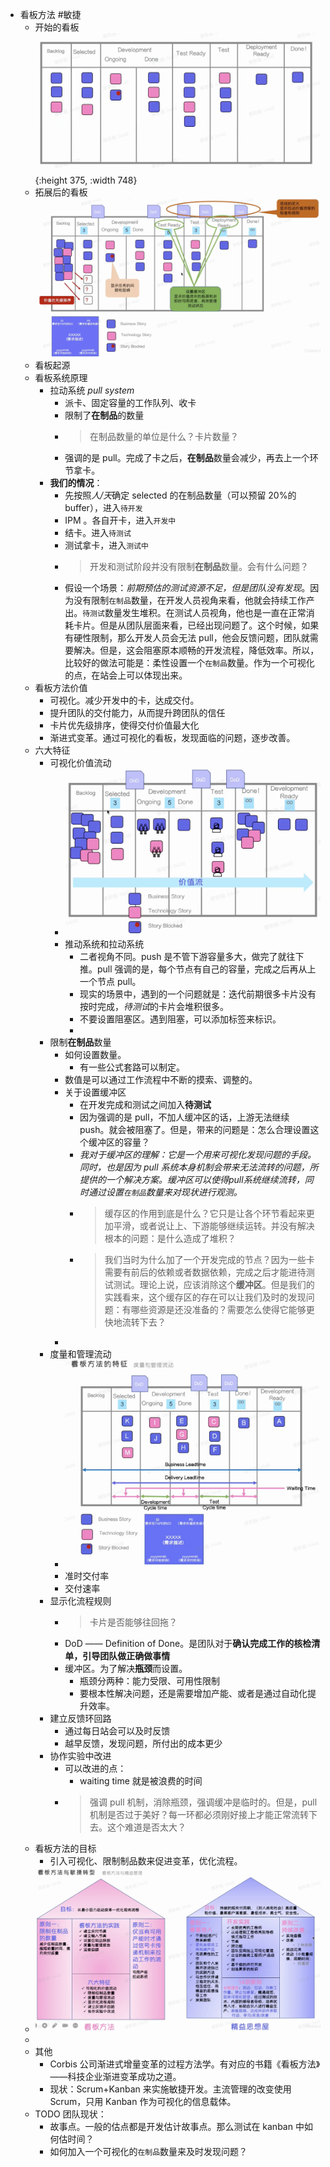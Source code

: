 - 看板方法 #敏捷
	- 开始的看板
	  ![](https://raw.githubusercontent.com/stillfox-lee/image/main/picgo/202307250925092.png){:height 375, :width 748}
	- 拓展后的看板
	  ![](https://raw.githubusercontent.com/stillfox-lee/image/main/picgo/202307250926763.png)
	- 看板起源
	- 看板系统原理
		- 拉动系统 *pull system*
			- 派卡、固定容量的工作队列、收卡
			- 限制了**在制品**的数量
			- > 在制品数量的单位是什么？卡片数量？
			- 强调的是 pull。完成了卡之后，**在制品**数量会减少，再去上一个环节拿卡。
		- **我们的情况**：
			- 先按照*人/天*确定 selected 的在制品数量（可以预留 20%的 buffer），进入`待开发`
			- IPM 。各自开卡，进入`开发中`
			- 结卡。进入`待测试`
			- 测试拿卡，进入`测试中`
			- > 开发和测试阶段并没有限制**在制品**数量。会有什么问题？
			- 假设一个场景：*前期预估的测试资源不足，但是团队没有发现*。因为没有限制`在制品`数量，在开发人员视角来看，他就会持续工作产出。`待测试`数量发生堆积。在测试人员视角，他也是一直在正常消耗卡片。但是从团队层面来看，已经出现问题了。这个时候，如果有硬性限制，那么开发人员会无法 pull，他会反馈问题，团队就需要解决。但是，这会阻塞原本顺畅的开发流程，降低效率。所以，比较好的做法可能是：柔性设置一个`在制品`数量。作为一个可视化的点，在站会上可以体现出来。
	- 看板方法价值
		- 可视化。减少开发中的卡，达成交付。
		- 提升团队的交付能力，从而提升跨团队的信任
		- 卡片优先级排序，使得交付价值最大化
		- 渐进式变革。通过可视化的看板，发现面临的问题，逐步改善。
	- 六大特征
		- 可视化价值流动
			- ![](https://raw.githubusercontent.com/stillfox-lee/image/main/picgo/202307190829552.png)
			- 推动系统和拉动系统
				- 二者视角不同。push 是不管下游容量多大，做完了就往下推。pull 强调的是，每个节点有自己的容量，完成之后再从上一个节点 pull。
				- 现实的场景中，遇到的一个问题就是：迭代前期很多卡片没有按时完成，*待测试*的卡片会堆积很多。
				- 不要设置阻塞区。遇到阻塞，可以添加标签来标识。
				-
		- 限制**在制品**数量
			- 如何设置数量。
				- 有一些公式套路可以制定。
			- 数值是可以通过工作流程中不断的摸索、调整的。
			- 关于设置缓冲区
				- 在开发完成和测试之间加入**待测试**
				- 因为强调的是 pull，不加人缓冲区的话，上游无法继续 push。就会被阻塞了。但是，带来的问题是：怎么合理设置这个缓冲区的容量？
				- *我对于缓冲区的理解：它是一个用来可视化发现问题的手段。同时，也是因为 pull 系统本身机制会带来无法流转的问题，所提供的一个解决方案。缓冲区可以使得pull系统继续流转，同时通过设置`在制品`数量来对现状进行观测。*
				- > 缓存区的作用到底是什么？它只是让各个环节看起来更加平滑，或者说让上、下游能够继续运转。并没有解决根本的问题：是什么造成了堆积？
				- > 我们当时为什么加了一个开发完成的节点？因为一些卡需要有前后的依赖或者数据依赖，完成之后才能进待测试测试。理论上说，应该消除这个**缓冲区**。但是我们的实践看来，这个缓存区的存在可以让我们及时的发现问题：有哪些资源是还没准备的？需要怎么使得它能够更快地流转下去？
			-
		- 度量和管理流动
			- ![](https://raw.githubusercontent.com/stillfox-lee/image/main/picgo/202307192148918.png)
			- 准时交付率
			- 交付速率
		- 显示化流程规则
			- > 卡片是否能够往回拖？
			- DoD —— Definition of Done。是团队对于**确认完成工作的核检清单，引导团队做正确做事情**
			- 缓冲区。为了解决**瓶颈**而设置。
				- 瓶颈分两种：能力受限、可用性限制
				- 要根本性解决问题，还是需要增加产能、或者是通过自动化提升效率。
		- 建立反馈环回路
			- 通过每日站会可以及时反馈
			- 越早反馈，发现问题，所付出的成本更少
		- 协作实验中改进
			- 可以改进的点：
				- waiting time 就是被浪费的时间
			- > 强调 pull 机制，消除瓶颈，强调缓冲是临时的。但是，pull 机制是否过于美好？每一环都必须刚好接上才能正常流转下去。这个难道是否太大？
	- 看板方法的目标
		- 引入可视化、限制制品数来促进变革，优化流程。
	- ![](https://raw.githubusercontent.com/stillfox-lee/image/main/picgo/202307192314949.png)
	-
	- 其他
		- Corbis 公司渐进式增量变革的过程方法学。有对应的书籍《看板方法》——科技企业渐进变革成功之道。
		- 现状：Scrum+Kanban 来实施敏捷开发。主流管理的改变使用 Scrum，只用 Kanban 作为可视化的信息载体。
	- TODO 团队现状：
		- 故事点。一般的估点都是开发估计故事点。那么测试在 kanban 中如何估时间？
		- 如何加入一个可视化的`在制品`数量来及时发现问题？